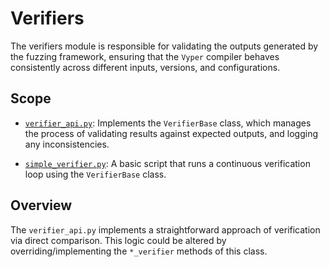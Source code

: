 # Verifiers

The verifiers module is responsible for validating the outputs generated by the fuzzing framework, ensuring that the `Vyper` compiler behaves consistently across different inputs, versions, and configurations.

## Scope

- [`verifier_api.py`](verifier_api.py): Implements the `VerifierBase` class, which manages the process of validating results against expected outputs, and logging any inconsistencies.

- [`simple_verifier.py`](simple_verifier.py): A basic script that runs a continuous verification loop using the `VerifierBase` class.

## Overview

The `verifier_api.py` implements a straightforward approach of verification via direct comparison. This logic could be altered by overriding/implementing the `*_verifier` methods of this class.
